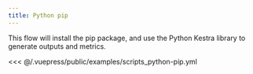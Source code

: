 ```yaml
---
title: Python pip
---
```


This flow will install the pip package, and use the Python Kestra library to generate outputs and metrics.

<<< @/.vuepress/public/examples/scripts_python-pip.yml